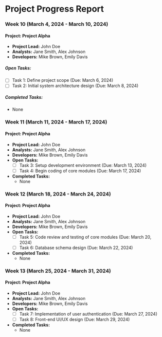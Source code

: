 # Project Progress Report

### Week 10 (March 4, 2024 - March 10, 2024)

#### Project: Project Alpha

- **Project Lead:** John Doe
- **Analysts:** Jane Smith, Alex Johnson
- **Developers:** Mike Brown, Emily Davis
##### **Open Tasks:**
  - [ ] Task 1: Define project scope (Due: March 6, 2024)
  - [ ] Task 2: Initial system architecture design (Due: March 8, 2024)
##### **Completed Tasks:**
  - None

### Week 11 (March 11, 2024 - March 17, 2024)

#### Project: Project Alpha

- **Project Lead:** John Doe
- **Analysts:** Jane Smith, Alex Johnson
- **Developers:** Mike Brown, Emily Davis
- **Open Tasks:**
  - [ ] Task 3: Setup development environment (Due: March 13, 2024)
  - [ ] Task 4: Begin coding of core modules (Due: March 17, 2024)
- **Completed Tasks:**
  - None

### Week 12 (March 18, 2024 - March 24, 2024)

#### Project: Project Alpha

- **Project Lead:** John Doe
- **Analysts:** Jane Smith, Alex Johnson
- **Developers:** Mike Brown, Emily Davis
- **Open Tasks:**
  - [ ] Task 5: Code review and testing of core modules (Due: March 20, 2024)
  - [ ] Task 6: Database schema design (Due: March 22, 2024)
- **Completed Tasks:**
  - None

### Week 13 (March 25, 2024 - March 31, 2024)

#### Project: Project Alpha

- **Project Lead:** John Doe
- **Analysts:** Jane Smith, Alex Johnson
- **Developers:** Mike Brown, Emily Davis
- **Open Tasks:**
  - [ ] Task 7: Implementation of user authentication (Due: March 27, 2024)
  - [ ] Task 8: Front-end UI/UX design (Due: March 29, 2024)
- **Completed Tasks:**
  - None


